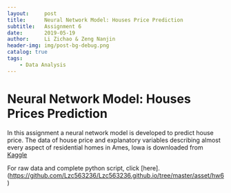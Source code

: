 ```yaml
---
layout:     post
title:      Neural Network Model: Houses Price Prediction
subtitle:   Assignment 6
date:       2019-05-19
author:     Li Zichao & Zeng Nanjin
header-img: img/post-bg-debug.png
catalog: true
tags:
    - Data Analysis
---
```


# Neural Network Model: Houses Prices Prediction

In this assignment a neural network model is developed to predict house price. The data of house price and explanatory variables describing almost every aspect of residential homes in Ames, lowa is downloaded from [Kaggle](https://www.kaggle.com)

For raw data and complete python script, click [here].(https://github.com/Lzc563236/Lzc563236.github.io/tree/master/asset/hw6)
